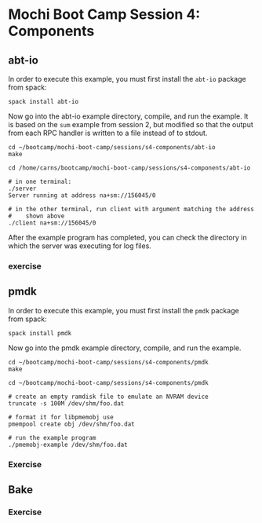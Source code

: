 # Mochi Boot Camp Session 4: Components

## abt-io

In order to execute this example, you must first install the `abt-io`
package from spack:

```
spack install abt-io
```

Now go into the abt-io example directory, compile, and run the example.  It
is based on the `sum` example from session 2, but modified so that the
output from each RPC handler is written to a file instead of to stdout.

```
cd ~/bootcamp/mochi-boot-camp/sessions/s4-components/abt-io
make
```

```
cd /home/carns/bootcamp/mochi-boot-camp/sessions/s4-components/abt-io

# in one terminal:
./server
Server running at address na+sm://156045/0

# in the other terminal, run client with argument matching the address
#    shown above
./client na+sm://156045/0
```

After the example program has completed, you can check the directory in
which the server was executing for log files.

### exercise

## pmdk

In order to execute this example, you must first install the `pmdk`
package from spack:

```
spack install pmdk
```

Now go into the pmdk example directory, compile, and run the example. 

```
cd ~/bootcamp/mochi-boot-camp/sessions/s4-components/pmdk
make
```

```
cd ~/bootcamp/mochi-boot-camp/sessions/s4-components/pmdk

# create an empty ramdisk file to emulate an NVRAM device
truncate -s 100M /dev/shm/foo.dat

# format it for libpmemobj use
pmempool create obj /dev/shm/foo.dat

# run the example program
./pmemobj-example /dev/shm/foo.dat

```
### Exercise

## Bake

### Exercise

